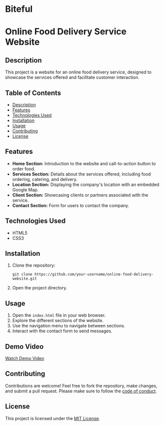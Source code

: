 # Biteful

# Online Food Delivery Service Website

## Description
This project is a website for an online food delivery service, designed to showcase the services offered and facilitate customer interaction.

## Table of Contents
- [Description](#description)
- [Features](#features)
- [Technologies Used](#technologies-used)
- [Installation](#installation)
- [Usage](#usage)
- [Contributing](#contributing)
- [License](#license)

## Features
- **Home Section:** Introduction to the website and call-to-action button to order food.
- **Services Section:** Details about the services offered, including food ordering, catering, and delivery.
- **Location Section:** Displaying the company's location with an embedded Google Map.
- **Client Section:** Showcasing clients or partners associated with the service.
- **Contact Section:** Form for users to contact the company.

## Technologies Used
- HTML5
- CSS3

## Installation
1. Clone the repository:
    ```
    git clone https://github.com/your-username/online-food-delivery-website.git
    ```
2. Open the project directory.

## Usage
1. Open the `index.html` file in your web browser.
2. Explore the different sections of the website.
3. Use the navigation menu to navigate between sections.
4. Interact with the contact form to send messages.

## Demo Video
[Watch Demo Video](Demo_of_my_website.mp4)


## Contributing
Contributions are welcome! Feel free to fork the repository, make changes, and submit a pull request. Please make sure to follow the [code of conduct](CODE_OF_CONDUCT.md).

## License
This project is licensed under the [MIT License](LICENSE).

